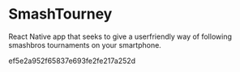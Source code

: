 # SmashTourney

React Native app that seeks to give a userfriendly way of following smashbros
tournaments on your smartphone.

ef5e2a952f65837e693fe2fe217a252d